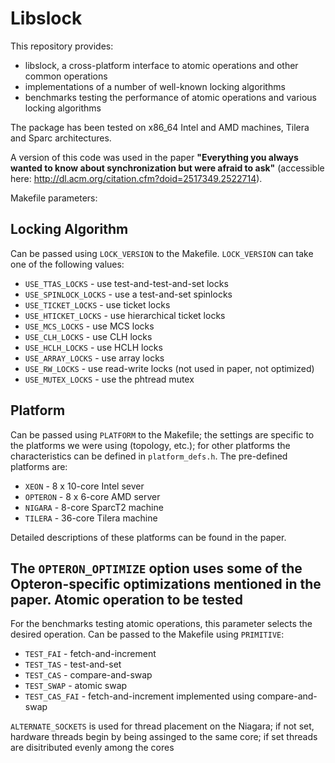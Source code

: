 Libslock
=======

This repository provides:
- libslock, a cross-platform interface to atomic operations and other common operations 
- implementations of a number of well-known locking algorithms 
- benchmarks testing the performance of atomic operations and various locking algorithms

The package has been tested on x86_64 Intel and AMD machines, Tilera and Sparc architectures.

A version of this code was used in the paper **"Everything you always wanted to know about synchronization but were afraid to ask"** (accessible here: http://dl.acm.org/citation.cfm?doid=2517349.2522714).

Makefile parameters:

Locking Algorithm
-----------------
Can be passed using `LOCK_VERSION` to the Makefile. `LOCK_VERSION` can take one of the following values:

- `USE_TTAS_LOCKS` - use test-and-test-and-set locks
- `USE_SPINLOCK_LOCKS` - use a test-and-set spinlocks
- `USE_TICKET_LOCKS` - use ticket locks
- `USE_HTICKET_LOCKS` - use hierarchical ticket locks
- `USE_MCS_LOCKS` - use MCS locks
- `USE_CLH_LOCKS` - use CLH locks
- `USE_HCLH_LOCKS` - use HCLH locks
- `USE_ARRAY_LOCKS` - use array locks
- `USE_RW_LOCKS` - use read-write locks (not used in paper, not optimized)
- `USE_MUTEX_LOCKS` - use the phtread mutex


Platform
--------
Can be passed using `PLATFORM` to the Makefile; the settings are specific to the platforms we were using (topology, etc.); for other platforms the characteristics can be defined in `platform_defs.h`. The pre-defined platforms are: 

- `XEON` - 8 x 10-core Intel sever
- `OPTERON` - 8 x 6-core AMD server
- `NIGARA` - 8-core SparcT2 machine
- `TILERA` - 36-core Tilera machine

Detailed descriptions of these platforms can be found in the paper.

The `OPTERON_OPTIMIZE` option uses some of the Opteron-specific optimizations mentioned in the paper.
Atomic operation to be tested
-----------------------------
For the benchmarks testing atomic operations, this parameter selects the desired operation. Can be passed to the Makefile using `PRIMITIVE`:

- `TEST_FAI` - fetch-and-increment
- `TEST_TAS` - test-and-set
- `TEST_CAS` - compare-and-swap
- `TEST_SWAP` - atomic swap
- `TEST_CAS_FAI` - fetch-and-increment implemented using compare-and-swap

`ALTERNATE_SOCKETS` is used for thread placement on the Niagara; if not set, hardware threads begin by being assinged to the same core; if set threads are disitributed evenly among the cores
